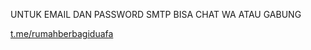 UNTUK EMAIL DAN PASSWORD SMTP BISA CHAT WA
ATAU GABUNG 

[t.me/rumahberbagiduafa](https://t.me/rumahberbagiduafa)
